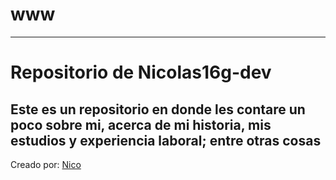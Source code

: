 # www
---
# Repositorio de Nicolas16g-dev

Este es un repositorio en donde les contare un poco sobre mi, acerca de mi historia, mis estudios y experiencia laboral; entre otras cosas
---
Creado por: [Nico](www.linkedin.com/in/nicolas-guzman-010914299)